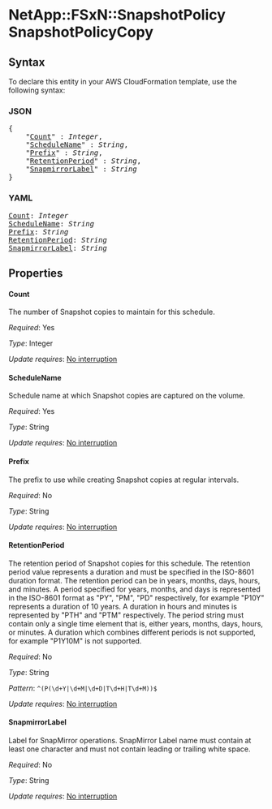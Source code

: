 # NetApp::FSxN::SnapshotPolicy SnapshotPolicyCopy

## Syntax

To declare this entity in your AWS CloudFormation template, use the following syntax:

### JSON

<pre>
{
    "<a href="#count" title="Count">Count</a>" : <i>Integer</i>,
    "<a href="#schedulename" title="ScheduleName">ScheduleName</a>" : <i>String</i>,
    "<a href="#prefix" title="Prefix">Prefix</a>" : <i>String</i>,
    "<a href="#retentionperiod" title="RetentionPeriod">RetentionPeriod</a>" : <i>String</i>,
    "<a href="#snapmirrorlabel" title="SnapmirrorLabel">SnapmirrorLabel</a>" : <i>String</i>
}
</pre>

### YAML

<pre>
<a href="#count" title="Count">Count</a>: <i>Integer</i>
<a href="#schedulename" title="ScheduleName">ScheduleName</a>: <i>String</i>
<a href="#prefix" title="Prefix">Prefix</a>: <i>String</i>
<a href="#retentionperiod" title="RetentionPeriod">RetentionPeriod</a>: <i>String</i>
<a href="#snapmirrorlabel" title="SnapmirrorLabel">SnapmirrorLabel</a>: <i>String</i>
</pre>

## Properties

#### Count

The number of Snapshot copies to maintain for this schedule.

_Required_: Yes

_Type_: Integer

_Update requires_: [No interruption](https://docs.aws.amazon.com/AWSCloudFormation/latest/UserGuide/using-cfn-updating-stacks-update-behaviors.html#update-no-interrupt)

#### ScheduleName

Schedule name at which Snapshot copies are captured on the volume.

_Required_: Yes

_Type_: String

_Update requires_: [No interruption](https://docs.aws.amazon.com/AWSCloudFormation/latest/UserGuide/using-cfn-updating-stacks-update-behaviors.html#update-no-interrupt)

#### Prefix

The prefix to use while creating Snapshot copies at regular intervals.

_Required_: No

_Type_: String

_Update requires_: [No interruption](https://docs.aws.amazon.com/AWSCloudFormation/latest/UserGuide/using-cfn-updating-stacks-update-behaviors.html#update-no-interrupt)

#### RetentionPeriod

The retention period of Snapshot copies for this schedule. The retention period value represents a duration and must be specified in the ISO-8601 duration format. The retention period can be in years, months, days, hours, and minutes. A period specified for years, months, and days is represented in the ISO-8601 format as "PY", "PM", "PD" respectively, for example "P10Y" represents a duration of 10 years. A duration in hours and minutes is represented by "PTH" and "PTM" respectively. The period string must contain only a single time element that is, either years, months, days, hours, or minutes. A duration which combines different periods is not supported, for example "P1Y10M" is not supported.

_Required_: No

_Type_: String

_Pattern_: <code>^(P(\d+Y|\d+M|\d+D|T\d+H|T\d+M))$</code>

_Update requires_: [No interruption](https://docs.aws.amazon.com/AWSCloudFormation/latest/UserGuide/using-cfn-updating-stacks-update-behaviors.html#update-no-interrupt)

#### SnapmirrorLabel

Label for SnapMirror operations. SnapMirror Label name must contain at least one character and must not contain leading or trailing white space.

_Required_: No

_Type_: String

_Update requires_: [No interruption](https://docs.aws.amazon.com/AWSCloudFormation/latest/UserGuide/using-cfn-updating-stacks-update-behaviors.html#update-no-interrupt)

